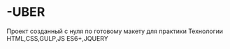 # -UBER
Проект созданный с нуля по готовому макету для практики
Технологии
HTML,CSS,GULP,JS ES6+,JQUERY
